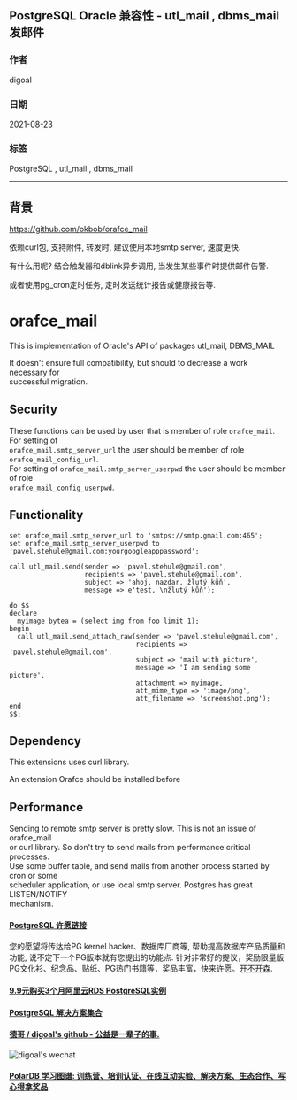 ## PostgreSQL Oracle 兼容性 - utl_mail , dbms_mail 发邮件    
      
### 作者      
digoal      
      
### 日期      
2021-08-23       
      
### 标签      
PostgreSQL , utl_mail , dbms_mail          
      
----      
      
## 背景      
    
https://github.com/okbob/orafce_mail  
  
依赖curl包, 支持附件, 转发时, 建议使用本地smtp server, 速度更快.    
  
有什么用呢? 结合触发器和dblink异步调用, 当发生某些事件时提供邮件告警. 
  
或者使用pg_cron定时任务, 定时发送统计报告或健康报告等.  
  
orafce_mail  
===========  
This is implementation of Oracle's API of packages utl_mail, DBMS_MAIL  
  
It doesn't ensure full compatibility, but should to decrease a work necessary for  
successful migration.  
  
  
Security  
--------  
These functions can be used by user that is member of role `orafce_mail`. For setting of  
`orafce_mail.smtp_server_url` the user should be member of role `orafce_mail_config_url`.  
For setting of `orafce_mail.smtp_server_userpwd` the user should be member of role  
`orafce_mail_config_userpwd`.  
  
  
Functionality  
-------------  
  
```  
set orafce_mail.smtp_server_url to 'smtps://smtp.gmail.com:465';  
set orafce_mail.smtp_server_userpwd to 'pavel.stehule@gmail.com:yourgoogleapppassword';  
  
call utl_mail.send(sender => 'pavel.stehule@gmail.com',  
                   recipients => 'pavel.stehule@gmail.com',  
                   subject => 'ahoj, nazdar, žlutý kůň',  
                   message => e'test, \nžlutý kůň');  
  
do $$  
declare  
  myimage bytea = (select img from foo limit 1);  
begin  
  call utl_mail.send_attach_raw(sender => 'pavel.stehule@gmail.com',  
                                recipients => 'pavel.stehule@gmail.com',  
                                subject => 'mail with picture',  
                                message => 'I am sending some picture',  
                                attachment => myimage,  
                                att_mime_type => 'image/png',  
                                att_filename => 'screenshot.png');  
end  
$$;  
```  
  
Dependency  
----------  
This extensions uses curl library.  
  
An extension Orafce should be installed before  
  
  
Performance  
-----------  
Sending to remote smtp server is pretty slow. This is not an issue of orafce_mail  
or curl library. So don't try to send mails from performance critical processes.  
Use some buffer table, and send mails from another process started by cron or some  
scheduler application, or use local smtp server. Postgres has great LISTEN/NOTIFY  
mechanism.  
  
  
#### [PostgreSQL 许愿链接](https://github.com/digoal/blog/issues/76 "269ac3d1c492e938c0191101c7238216")
您的愿望将传达给PG kernel hacker、数据库厂商等, 帮助提高数据库产品质量和功能, 说不定下一个PG版本就有您提出的功能点. 针对非常好的提议，奖励限量版PG文化衫、纪念品、贴纸、PG热门书籍等，奖品丰富，快来许愿。[开不开森](https://github.com/digoal/blog/issues/76 "269ac3d1c492e938c0191101c7238216").  
  
  
#### [9.9元购买3个月阿里云RDS PostgreSQL实例](https://www.aliyun.com/database/postgresqlactivity "57258f76c37864c6e6d23383d05714ea")
  
  
#### [PostgreSQL 解决方案集合](https://yq.aliyun.com/topic/118 "40cff096e9ed7122c512b35d8561d9c8")
  
  
#### [德哥 / digoal's github - 公益是一辈子的事.](https://github.com/digoal/blog/blob/master/README.md "22709685feb7cab07d30f30387f0a9ae")
  
  
![digoal's wechat](../pic/digoal_weixin.jpg "f7ad92eeba24523fd47a6e1a0e691b59")
  
  
#### [PolarDB 学习图谱: 训练营、培训认证、在线互动实验、解决方案、生态合作、写心得拿奖品](https://www.aliyun.com/database/openpolardb/activity "8642f60e04ed0c814bf9cb9677976bd4")
  
